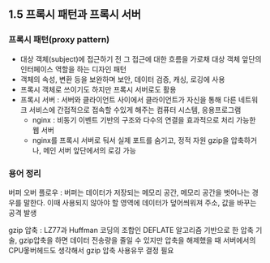 ## 1.5 프록시 패턴과 프록시 서버

### 프록시 패턴(proxy pattern)
- 대상 객체(subject)에 접근하기 전 그 접근에 대한 흐름을 가로채 대상 객체 앞단의 인터페이스 역할을 하는 디자인 패턴
- 객체의 속성, 변환 등을 보완하며 보안, 데이터 검증, 캐싱, 로깅에 사용
- 프록시 객체로 쓰이기도 하지만 프록시 서버로도 활용
- 프록시 서버 : 서버와 클라이언트 사이에서 클라이언트가 자신을 통해 다른 네트워크 서비스에 간접적으로 접속할 수있게 해주는 컴퓨터 시스템, 응용프로그램
  - nginx : 비동기 이벤트 기반의 구조와 다수의 연결을 효과적으로 처리 가능한 웹 서버
  - nginx를 프록시 서버로 둬서 실제 포트를 숨기고, 정적 자원 gzip을 압축하거나, 메인 서버 앞단에서의 로깅 가능
 


### 용어 정리

버퍼 오버 플로우 : 버퍼는 데이터가 저장되는 메모리 공간, 메모리 공간을 벗어나는 경우를 말한다. 이때 사용되지 않아야 할 영역에 데이터가 덮어씌워져 주소, 값을 바꾸는 공격 발생

gzip 압축 : LZ77과 Huffman 코딩의 조합인 DEFLATE 알고리즘 기반으로 한 압축 기술, gzip압축을 하면 데이터 전송량을 줄일 수 있지만 압축을 해제했을 때 서버에서의 CPU옿버헤드도 생각해서 gzip 압축 사용유무 결정 필요
